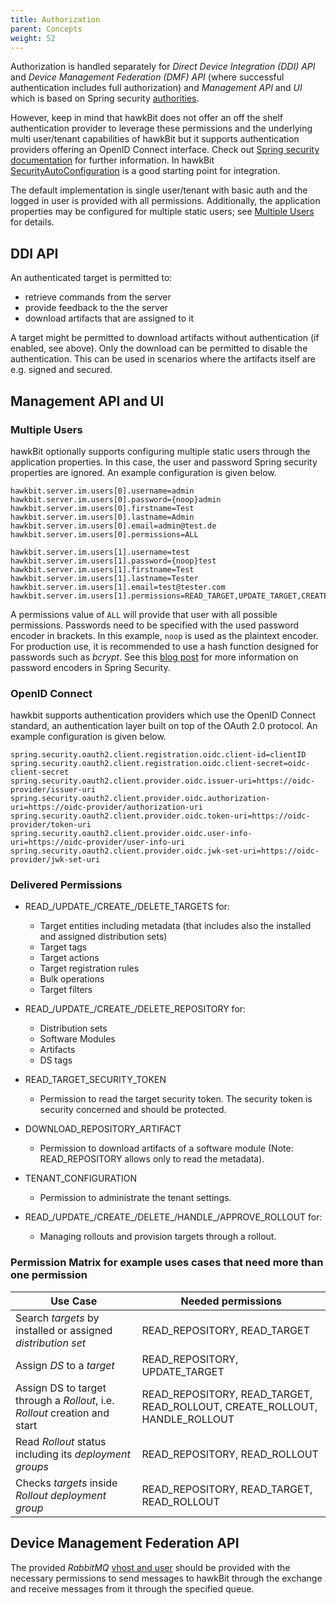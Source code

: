```yaml
---
title: Authorization
parent: Concepts
weight: 52
---
```


Authorization is handled separately for _Direct Device Integration (DDI) API_ and _Device Management Federation (DMF) API_ (where successful authentication includes full authorization) and _Management API_ and _UI_ which is based on Spring security [authorities](https://github.com/eclipse/hawkbit/blob/master/hawkbit-security-core/src/main/java/org/eclipse/hawkbit/im/authentication/SpPermission.java).
<!--more-->

However, keep in mind that hawkBit does not offer an off the shelf authentication provider to leverage these permissions and the underlying multi user/tenant capabilities of hawkBit but it supports authentication providers offering an OpenID Connect interface. Check out [Spring security documentation](http://projects.spring.io/spring-security/) for further information. In hawkBit [SecurityAutoConfiguration](https://github.com/eclipse/hawkbit/blob/master/hawkbit-autoconfigure/src/main/java/org/eclipse/hawkbit/autoconfigure/security/SecurityAutoConfiguration.java) is a good starting point for integration.

The default implementation is single user/tenant with basic auth and the logged in user is provided with all permissions. Additionally, the application properties may be configured for multiple static users; see [Multiple Users](#multiple-users) for details.

## DDI API

An authenticated target is permitted to:

- retrieve commands from the server
- provide feedback to the the server
- download artifacts that are assigned to it

A target might be permitted to download artifacts without authentication (if enabled, see above). Only the download can be permitted to disable the authentication. This can be used in scenarios where the artifacts itself are e.g. signed and secured.  

## Management API and UI

### Multiple Users

hawkBit optionally supports configuring multiple static users through the application properties. In this case, the user and password Spring security properties are ignored.
An example configuration is given below.

    hawkbit.server.im.users[0].username=admin
    hawkbit.server.im.users[0].password={noop}admin
    hawkbit.server.im.users[0].firstname=Test
    hawkbit.server.im.users[0].lastname=Admin
    hawkbit.server.im.users[0].email=admin@test.de
    hawkbit.server.im.users[0].permissions=ALL
    
    hawkbit.server.im.users[1].username=test
    hawkbit.server.im.users[1].password={noop}test
    hawkbit.server.im.users[1].firstname=Test
    hawkbit.server.im.users[1].lastname=Tester
    hawkbit.server.im.users[1].email=test@tester.com
    hawkbit.server.im.users[1].permissions=READ_TARGET,UPDATE_TARGET,CREATE_TARGET,DELETE_TARGET

A permissions value of `ALL` will provide that user with all possible permissions. Passwords need to be specified with the used password encoder in brackets. In this example, `noop` is used as the plaintext encoder. For production use, it is recommended to use a hash function designed for passwords such as *bcrypt*. See this [blog post](https://spring.io/blog/2017/11/01/spring-security-5-0-0-rc1-released#password-storage-format) for more information on password encoders in Spring Security.

### OpenID Connect

hawkbit supports authentication providers which use the OpenID Connect standard, an authentication layer built on top of the OAuth 2.0 protocol.
An example configuration is given below.

    spring.security.oauth2.client.registration.oidc.client-id=clientID
    spring.security.oauth2.client.registration.oidc.client-secret=oidc-client-secret
    spring.security.oauth2.client.provider.oidc.issuer-uri=https://oidc-provider/issuer-uri
    spring.security.oauth2.client.provider.oidc.authorization-uri=https://oidc-provider/authorization-uri
    spring.security.oauth2.client.provider.oidc.token-uri=https://oidc-provider/token-uri
    spring.security.oauth2.client.provider.oidc.user-info-uri=https://oidc-provider/user-info-uri
    spring.security.oauth2.client.provider.oidc.jwk-set-uri=https://oidc-provider/jwk-set-uri

### Delivered Permissions

- READ_/UPDATE_/CREATE_/DELETE_TARGETS for:
  - Target entities including metadata (that includes also the installed and assigned distribution sets)
  - Target tags
  - Target actions
  - Target registration rules
  - Bulk operations
  - Target filters

- READ_/UPDATE_/CREATE_/DELETE_REPOSITORY for:
  - Distribution sets
  - Software Modules
  - Artifacts
  - DS tags

- READ_TARGET_SECURITY_TOKEN
  - Permission to read the target security token. The security token is security concerned and should be protected.

- DOWNLOAD_REPOSITORY_ARTIFACT
  - Permission to download artifacts of a software module (Note: READ_REPOSITORY allows only to read the metadata).

- TENANT_CONFIGURATION
  - Permission to administrate the tenant settings.

- READ_/UPDATE_/CREATE_/DELETE_/HANDLE_/APPROVE_ROLLOUT for:
  - Managing rollouts and provision targets through a rollout.

### Permission Matrix for example uses cases that need more than one permission

Use Case                                                                   | Needed permissions
-------------------------------------------------------------------------- | ---------------------------------------------------------------------------
Search _targets_ by installed or assigned _distribution set_               | READ_REPOSITORY, READ_TARGET
Assign _DS_ to a _target_                                                  | READ_REPOSITORY, UPDATE_TARGET
Assign DS to target through a _Rollout_, i.e. _Rollout_ creation and start | READ_REPOSITORY, READ_TARGET, READ_ROLLOUT, CREATE_ROLLOUT, HANDLE_ROLLOUT
Read _Rollout_ status including its _deployment groups_                    | READ_REPOSITORY, READ_ROLLOUT
Checks _targets_ inside _Rollout deployment group_                         | READ_REPOSITORY, READ_TARGET, READ_ROLLOUT

## Device Management Federation API

The provided _RabbitMQ_ [vhost and user](https://www.rabbitmq.com/access-control.html) should be provided with the necessary permissions to send messages to hawkBit through the exchange and receive messages from it through the specified queue.
